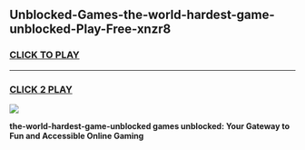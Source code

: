 
## Unblocked-Games-the-world-hardest-game-unblocked-Play-Free-xnzr8
<h3>
<a href="https://premium76.site?title=the-world-hardest-game-unblocked&ref=15A">CLICK TO PLAY</a></h3>
<hr>

<h3>
<a href="https://premium76.site?title=the-world-hardest-game-unblocked&ref=15A">CLICK 2 PLAY</a>
  
</h3>

<a href="https://premium76.site?title=the-world-hardest-game-unblocked&ref=15A"><img src="https://clearcache.store/games.png"></a>


**the-world-hardest-game-unblocked games unblocked: Your Gateway to Fun and Accessible Online Gaming**
